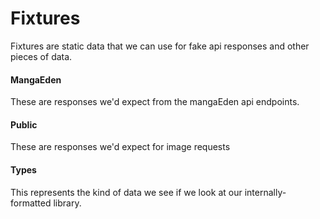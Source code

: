 Fixtures
========
Fixtures are static data that we can use for fake api responses and other pieces of data.

#### MangaEden
These are responses we'd expect from the mangaEden api endpoints.

#### Public
These are responses we'd expect for image requests

#### Types
This represents the kind of data we see if we look at our internally-formatted library.